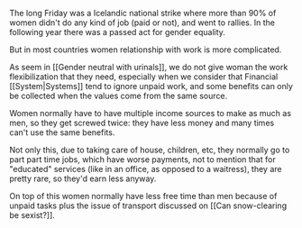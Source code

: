 The long Friday was a Icelandic national strike where more than 90% of women didn't do any kind of job (paid or not), and went to rallies. In the following year there was a passed act for gender equality.

But in most countries women relationship with work is more complicated.

As seem in [[Gender neutral with urinals]], we do not give woman the work flexibilization that they need, especially when we consider that Financial [[System|Systems]] tend to ignore unpaid work, and some benefits can only be collected when the values come from the same source.

Women normally have to have multiple income sources to make as much as men, so they get screwed twice: they have less money and many times can't use the same benefits.

Not only this, due to taking care of house, children, etc, they normally go to part part time jobs, which have worse payments, not to mention that for "educated" services (like in an office, as opposed to a waitress), they are pretty rare, so they'd earn less anyway.

On top of this women normally have less free time than men because of unpaid tasks plus the issue of transport discussed on [[Can snow-clearing be sexist?]].